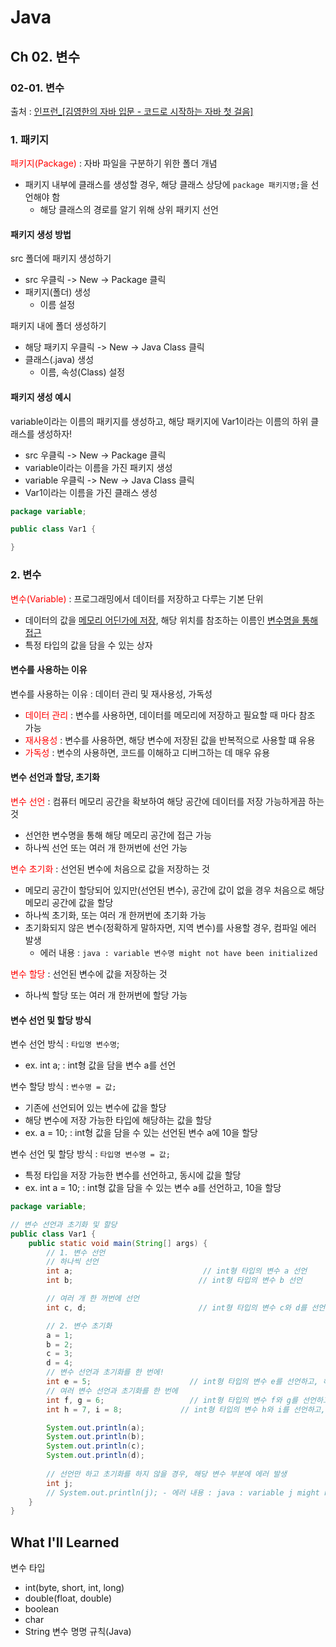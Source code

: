# Java
## Ch 02. 변수
### 02-01. 변수
출처 : [인프런_[김영한의 자바 입문 - 코드로 시작하는 자바 첫 걸음]](https://www.inflearn.com/course/lecture?courseSlug=%EA%B9%80%EC%98%81%ED%95%9C%EC%9D%98-%EC%9E%90%EB%B0%94-%EC%9E%85%EB%AC%B8&unitId=194533&tab=curriculum&subtitleLanguage=ko)

### 1. 패키지
<span style="color: red">패키지(Package)</span> : 자바 파일을 구분하기 위한 폴더 개념
- 패키지 내부에 클래스를 생성할 경우, 해당 클래스 상당에 `package 패키지명;`을 선언해야 함
    - 해당 클래스의 경로를 알기 위해 상위 패키지 선언

#### 패키지 생성 방법
src 폴더에 패키지 생성하기
- src 우클릭 -> New -> Package 클릭
- 패키지(폴더) 생성
    - 이름 설정

패키지 내에 폴더 생성하기
- 해당 패키지 우클릭 -> New -> Java Class 클릭
- 클래스(.java) 생성
    - 이름, 속성(Class) 설정

#### 패키지 생성 예시
variable이라는 이름의 패키지를 생성하고, 해당 패키지에 Var1이라는 이름의 하위 클래스를 생성하자!
- src 우클릭 -> New -> Package 클릭
- variable이라는 이름을 가진 패키지 생성
- variable 우클릭 -> New -> Java Class 클릭
- Var1이라는 이름을 가진 클래스 생성

```java
package variable;

public class Var1 {

}
```

### 2. 변수
<span style="color: red">변수(Variable)</span> : 프로그래밍에서 데이터를 저장하고 다루는 기본 단위
- 데이터의 값을 <u>메모리 어딘가에 저장</u>, 해당 위치를 참조하는 이름인 <u>변수명을 통해 접근</u>
- 특정 타입의 값을 담을 수 있는 상자

#### 변수를 사용하는 이유
변수를 사용하는 이유 : 데이터 관리 및 재사용성, 가독성
- <span style="color: red">데이터 관리</span> : 변수를 사용하면, 데이터를 메모리에 저장하고 필요할 때 마다 참조 가능
- <span style="color: red">재사용성</span> : 변수를 사용하면, 해당 변수에 저장된 값을 반복적으로 사용할 떄 유용
- <span style="color: red">가독성</span> : 변수의 사용하면, 코드를 이해하고 디버그하는 데 매우 유용

#### 변수 선언과 할당, 초기화
<span style="color: red">변수 선언</span> : 컴퓨터 메모리 공간을 확보하여 해당 공간에 데이터를 저장 가능하게끔 하는 것
- 선언한 변수명을 통해 해당 메모리 공간에 접근 가능
- 하나씩 선언 또는 여러 개 한꺼번에 선언 가능

<span style="color: red">변수 초기화</span> : 선언된 변수에 처음으로 값을 저장하는 것
- 메모리 공간이 할당되어 있지만(선언된 변수), 공간에 값이 없을 경우 처음으로 해당 메모리 공간에 값을 할당
- 하나씩 초기화, 또는 여러 개 한꺼번에 초기화 가능
- 초기화되지 않은 변수(정확하게 말하자면, 지역 변수)를 사용할 경우, 컴파일 에러 발생
    - 에러 내용 : `java : variable 변수명 might not have been initialized`

<span style="color: red">변수 할당</span> : 선언된 변수에 값을 저장하는 것
- 하나씩 할당 또는 여러 개 한꺼번에 할당 가능

#### 변수 선언 및 할당 방식
변수 선언 방식 : `타입명 변수명`;
- ex. int a; : int형 값을 담을 변수 a를 선언

변수 할당 방식 : `변수명 = 값;`
- 기존에 선언되어 있는 변수에 값을 할당
- 해당 변수에 저장 가능한 타입에 해당하는 값을 할당
- ex. a = 10; : int형 값을 담을 수 있는 선언된 변수 a에 10을 할당

변수 선언 및 할당 방식 : `타입명 변수명 = 값;`
- 특정 타입을 저장 가능한 변수를 선언하고, 동시에 값을 할당
- ex. int a = 10; : int형 값을 담을 수 있는 변수 a를 선언하고, 10을 할당

```java
package variable;

// 변수 선언과 초기화 및 할당
public class Var1 {
    public static void main(String[] args) {
        // 1. 변수 선언
        // 하나씩 선언
        int a; 							   // int형 타입의 변수 a 선언
        int b; 							  // int형 타입의 변수 b 선언

        // 여러 개 한 꺼번에 선언
        int c, d; 						  // int형 타입의 변수 c와 d를 선언

        // 2. 변수 초기화
        a = 1;
        b = 2;
        c = 3;
        d = 4;
        // 변수 선언과 초기화를 한 번에!
        int e = 5; 						// int형 타입의 변수 e를 선언하고, 해당 변수에 5를 저장
        // 여러 변수 선언과 초기화를 한 번에
        int f, g = 6; 					// int형 타입의 변수 f와 g를 선언하고, 해당 변수들에 6 저장 
        int h = 7, i = 8; 			  // int형 타입의 변수 h와 i를 선언하고, 각 변수들에 7과 8을 저장

        System.out.println(a);
        System.out.println(b);
        System.out.println(c);
        System.out.println(d);
        
        // 선언만 하고 초기화를 하지 않을 경우, 해당 변수 부분에 에러 발생
        int j;
        // System.out.println(j); - 에러 내용 : java : variable j might not have been initialized(j라는 변수가 초기화되어있지 않습니다.)
    }
}
```

## What I'll Learned
변수 타입
- int(byte, short, int, long)
- double(float, double)
- boolean
- char
- String
변수 명명 규칙(Java)